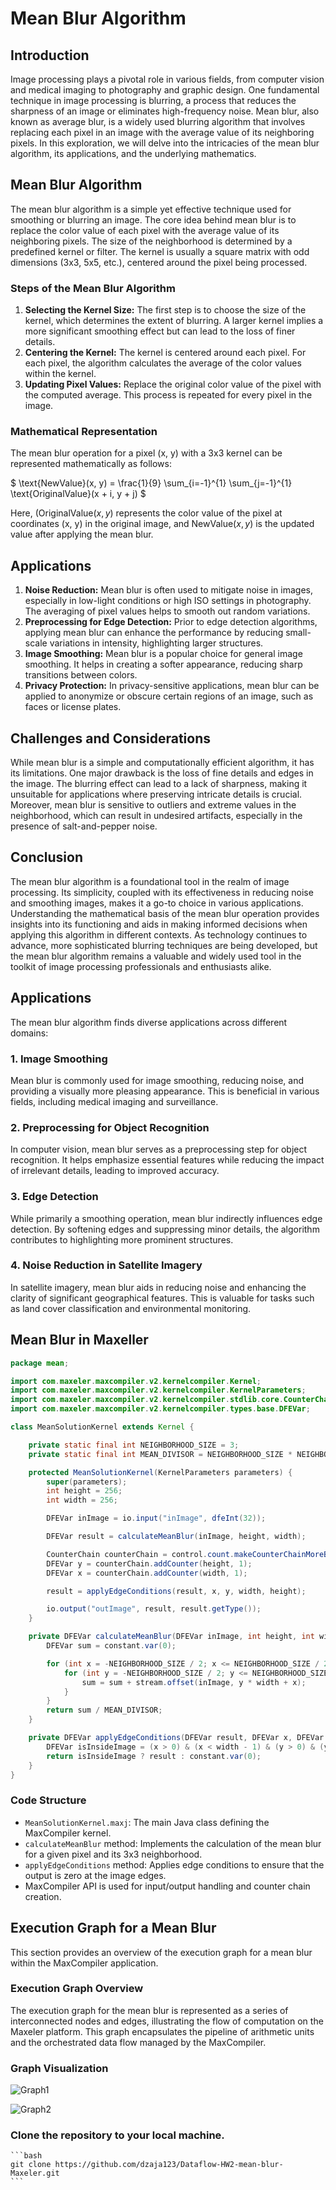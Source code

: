 # Mean Blur Algorithm

## Introduction
Image processing plays a pivotal role in various fields, from computer vision and medical imaging to photography and graphic design. One fundamental technique in image processing is blurring, a process that reduces the sharpness of an image or eliminates high-frequency noise. Mean blur, also known as average blur, is a widely used blurring algorithm that involves replacing each pixel in an image with the average value of its neighboring pixels. In this exploration, we will delve into the intricacies of the mean blur algorithm, its applications, and the underlying mathematics.

## Mean Blur Algorithm
The mean blur algorithm is a simple yet effective technique used for smoothing or blurring an image. The core idea behind mean blur is to replace the color value of each pixel with the average value of its neighboring pixels. The size of the neighborhood is determined by a predefined kernel or filter. The kernel is usually a square matrix with odd dimensions (3x3, 5x5, etc.), centered around the pixel being processed.

### Steps of the Mean Blur Algorithm
1. **Selecting the Kernel Size:**
   The first step is to choose the size of the kernel, which determines the extent of blurring. A larger kernel implies a more significant smoothing effect but can lead to the loss of finer details.
2. **Centering the Kernel:**
   The kernel is centered around each pixel. For each pixel, the algorithm calculates the average of the color values within the kernel.
3. **Updating Pixel Values:**
   Replace the original color value of the pixel with the computed average. This process is repeated for every pixel in the image.

### Mathematical Representation
The mean blur operation for a pixel (x, y) with a 3x3 kernel can be represented mathematically as follows:

$` \text{NewValue}(x, y) = \frac{1}{9} \sum_{i=-1}^{1} \sum_{j=-1}^{1} \text{OriginalValue}(x + i, y + j) `$

Here, $`( \text{OriginalValue}(x, y)`$ represents the color value of the pixel at coordinates (x, y) in the original image, and $` \text{NewValue}(x, y)`$ is the updated value after applying the mean blur.

## Applications
1. **Noise Reduction:**
   Mean blur is often used to mitigate noise in images, especially in low-light conditions or high ISO settings in photography. The averaging of pixel values helps to smooth out random variations.
2. **Preprocessing for Edge Detection:**
   Prior to edge detection algorithms, applying mean blur can enhance the performance by reducing small-scale variations in intensity, highlighting larger structures.
3. **Image Smoothing:**
   Mean blur is a popular choice for general image smoothing. It helps in creating a softer appearance, reducing sharp transitions between colors.
4. **Privacy Protection:**
   In privacy-sensitive applications, mean blur can be applied to anonymize or obscure certain regions of an image, such as faces or license plates.

## Challenges and Considerations
While mean blur is a simple and computationally efficient algorithm, it has its limitations. One major drawback is the loss of fine details and edges in the image. The blurring effect can lead to a lack of sharpness, making it unsuitable for applications where preserving intricate details is crucial.
Moreover, mean blur is sensitive to outliers and extreme values in the neighborhood, which can result in undesired artifacts, especially in the presence of salt-and-pepper noise.

## Conclusion
The mean blur algorithm is a foundational tool in the realm of image processing. Its simplicity, coupled with its effectiveness in reducing noise and smoothing images, makes it a go-to choice in various applications. Understanding the mathematical basis of the mean blur operation provides insights into its functioning and aids in making informed decisions when applying this algorithm in different contexts.
As technology continues to advance, more sophisticated blurring techniques are being developed, but the mean blur algorithm remains a valuable and widely used tool in the toolkit of image processing professionals and enthusiasts alike.

## Applications
The mean blur algorithm finds diverse applications across different domains:
### 1. Image Smoothing
Mean blur is commonly used for image smoothing, reducing noise, and providing a visually more pleasing appearance. This is beneficial in various fields, including medical imaging and surveillance.
### 2. Preprocessing for Object Recognition
In computer vision, mean blur serves as a preprocessing step for object recognition. It helps emphasize essential features while reducing the impact of irrelevant details, leading to improved accuracy.
### 3. Edge Detection
While primarily a smoothing operation, mean blur indirectly influences edge detection. By softening edges and suppressing minor details, the algorithm contributes to highlighting more prominent structures.
### 4. Noise Reduction in Satellite Imagery
In satellite imagery, mean blur aids in reducing noise and enhancing the clarity of significant geographical features. This is valuable for tasks such as land cover classification and environmental monitoring.

## Mean Blur in Maxeller

```java
package mean;

import com.maxeler.maxcompiler.v2.kernelcompiler.Kernel;
import com.maxeler.maxcompiler.v2.kernelcompiler.KernelParameters;
import com.maxeler.maxcompiler.v2.kernelcompiler.stdlib.core.CounterChain;
import com.maxeler.maxcompiler.v2.kernelcompiler.types.base.DFEVar;

class MeanSolutionKernel extends Kernel {

    private static final int NEIGHBORHOOD_SIZE = 3;
    private static final int MEAN_DIVISOR = NEIGHBORHOOD_SIZE * NEIGHBORHOOD_SIZE;

    protected MeanSolutionKernel(KernelParameters parameters) {
        super(parameters);
        int height = 256;
        int width = 256;

        DFEVar inImage = io.input("inImage", dfeInt(32));

        DFEVar result = calculateMeanBlur(inImage, height, width);

        CounterChain counterChain = control.count.makeCounterChainMoreBits();
        DFEVar y = counterChain.addCounter(height, 1);
        DFEVar x = counterChain.addCounter(width, 1);

        result = applyEdgeConditions(result, x, y, width, height);

        io.output("outImage", result, result.getType());
    }

    private DFEVar calculateMeanBlur(DFEVar inImage, int height, int width) {
        DFEVar sum = constant.var(0);

        for (int x = -NEIGHBORHOOD_SIZE / 2; x <= NEIGHBORHOOD_SIZE / 2; x++) {
            for (int y = -NEIGHBORHOOD_SIZE / 2; y <= NEIGHBORHOOD_SIZE / 2; y++) {
                sum = sum + stream.offset(inImage, y * width + x);
            }
        }
        return sum / MEAN_DIVISOR;
    }

    private DFEVar applyEdgeConditions(DFEVar result, DFEVar x, DFEVar y, int width, int height) {
        DFEVar isInsideImage = (x > 0) & (x < width - 1) & (y > 0) & (y < height - 1);
        return isInsideImage ? result : constant.var(0);
    }
}
```

### Code Structure
- `MeanSolutionKernel.maxj`: The main Java class defining the MaxCompiler kernel.
- `calculateMeanBlur` method: Implements the calculation of the mean blur for a given pixel and its 3x3 neighborhood.
- `applyEdgeConditions` method: Applies edge conditions to ensure that the output is zero at the image edges.
- MaxCompiler API is used for input/output handling and counter chain creation.

## Execution Graph for a Mean Blur
This section provides an overview of the execution graph for a mean blur within the MaxCompiler application.

### Execution Graph Overview
The execution graph for the mean blur is represented as a series of interconnected nodes and edges, illustrating the flow of computation on the Maxeler platform. 
This graph encapsulates the pipeline of arithmetic units and the orchestrated data flow managed by the MaxCompiler.

### Graph Visualization
![Graph1](Graphs/MeanSolution-MeanSolutionKernel-original.png)

![Graph2](Graphs/MeanSolution-MeanSolutionKernel-final-simulation.png)

### Clone the repository to your local machine.
    ```bash
    git clone https://github.com/dzaja123/Dataflow-HW2-mean-blur-Maxeler.git
    ```
